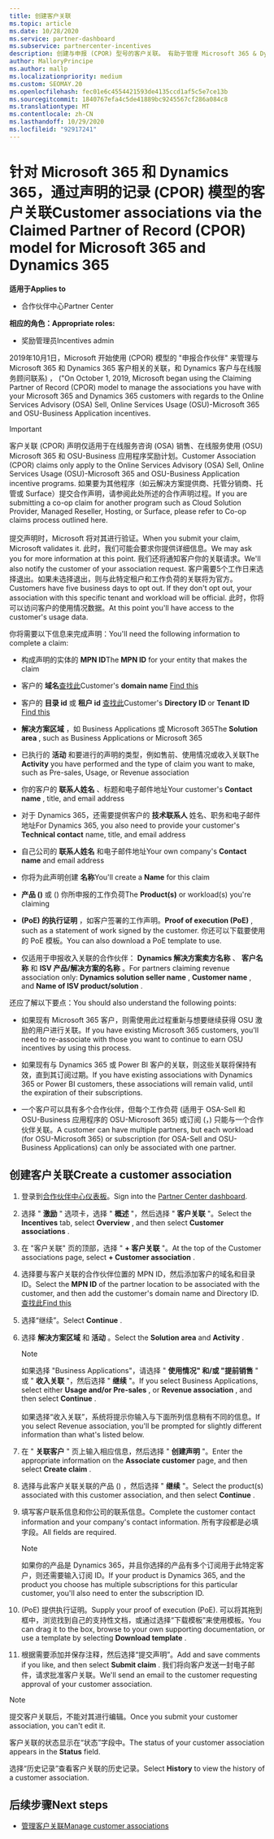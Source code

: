 ```yaml
---
title: 创建客户关联
ms.topic: article
ms.date: 10/28/2020
ms.service: partner-dashboard
ms.subservice: partnercenter-incentives
description: 创建与申报 (CPOR) 型号的客户关联。 有助于管理 Microsoft 365 & Dynamics 365 客户的销售、使用情况、奖励。
author: MalloryPrincipe
ms.author: mallp
ms.localizationpriority: medium
ms.custom: SEOMAY.20
ms.openlocfilehash: fec01e6c4554421593de4135ccd1af5c5e7ce13b
ms.sourcegitcommit: 1840767efa4c5de41889bc9245567cf286a084c8
ms.translationtype: MT
ms.contentlocale: zh-CN
ms.lasthandoff: 10/29/2020
ms.locfileid: "92917241"
---
```

# <a name="customer-associations-via-the-claimed-partner-of-record-cpor-model-for-microsoft-365-and-dynamics-365"></a><span data-ttu-id="19fd3-104">针对 Microsoft 365 和 Dynamics 365，通过声明的记录 (CPOR) 模型的客户关联</span><span class="sxs-lookup"><span data-stu-id="19fd3-104">Customer associations via the Claimed Partner of Record (CPOR) model for Microsoft 365 and Dynamics 365</span></span>

<span data-ttu-id="19fd3-105">**适用于**</span><span class="sxs-lookup"><span data-stu-id="19fd3-105">**Applies to**</span></span>

- <span data-ttu-id="19fd3-106">合作伙伴中心</span><span class="sxs-lookup"><span data-stu-id="19fd3-106">Partner Center</span></span>

<span data-ttu-id="19fd3-107">**相应的角色：**</span><span class="sxs-lookup"><span data-stu-id="19fd3-107">**Appropriate roles:**</span></span>

- <span data-ttu-id="19fd3-108">奖励管理员</span><span class="sxs-lookup"><span data-stu-id="19fd3-108">Incentives admin</span></span>

<span data-ttu-id="19fd3-109">2019年10月1日，Microsoft 开始使用 (CPOR) 模型的 "申报合作伙伴" 来管理与 Microsoft 365 和 Dynamics 365 客户相关的关联，和 Dynamics 客户与在线服务顾问联系) ， ("</span><span class="sxs-lookup"><span data-stu-id="19fd3-109">On October 1, 2019, Microsoft began using the Claiming Partner of Record (CPOR) model to manage the associations you have with your Microsoft 365 and Dynamics 365 customers with regards to the Online Services Advisory (OSA) Sell, Online Services Usage (OSU)-Microsoft 365 and OSU-Business Application incentives.</span></span>

>[!Important]
> <span data-ttu-id="19fd3-110">客户关联 (CPOR) 声明仅适用于在线服务咨询 (OSA) 销售、在线服务使用 (OSU) Microsoft 365 和 OSU-Business 应用程序奖励计划。</span><span class="sxs-lookup"><span data-stu-id="19fd3-110">Customer Association (CPOR) claims only apply to the Online Services Advisory (OSA) Sell, Online Services Usage (OSU)-Microsoft 365 and OSU-Business Application incentive programs.</span></span> <span data-ttu-id="19fd3-111">如果要为其他程序（如云解决方案提供商、托管分销商、托管或 Surface）提交合作声明，请参阅此处所述的合作声明过程。</span><span class="sxs-lookup"><span data-stu-id="19fd3-111">If you are submitting a co-op claim for another program such as Cloud Solution Provider, Managed Reseller, Hosting, or Surface, please refer to Co-op claims process outlined here.</span></span> <br><br><span data-ttu-id="19fd3-112">提交声明时，Microsoft 将对其进行验证。</span><span class="sxs-lookup"><span data-stu-id="19fd3-112">When you submit your claim, Microsoft validates it.</span></span> <span data-ttu-id="19fd3-113">此时，我们可能会要求你提供详细信息。</span><span class="sxs-lookup"><span data-stu-id="19fd3-113">We may ask you for more information at this point.</span></span> <span data-ttu-id="19fd3-114">我们还将通知客户你的关联请求。</span><span class="sxs-lookup"><span data-stu-id="19fd3-114">We'll also notify the customer of your association request.</span></span> <span data-ttu-id="19fd3-115">客户需要5个工作日来选择退出。如果未选择退出，则与此特定租户和工作负荷的关联将为官方。</span><span class="sxs-lookup"><span data-stu-id="19fd3-115">Customers have five business days to opt out. If they don't opt out, your association with this specific tenant and workload will be official.</span></span> <span data-ttu-id="19fd3-116">此时，你将可以访问客户的使用情况数据。</span><span class="sxs-lookup"><span data-stu-id="19fd3-116">At this point you'll have access to the customer's usage data.</span></span> 

<span data-ttu-id="19fd3-117">你将需要以下信息来完成声明：</span><span class="sxs-lookup"><span data-stu-id="19fd3-117">You'll need the following information to complete a claim:</span></span>

- <span data-ttu-id="19fd3-118">构成声明的实体的 **MPN ID**</span><span class="sxs-lookup"><span data-stu-id="19fd3-118">The **MPN ID** for your entity that makes the claim</span></span>

- <span data-ttu-id="19fd3-119">客户的 **域名**[查找此](find-ids-and-domain-names.md)</span><span class="sxs-lookup"><span data-stu-id="19fd3-119">Customer's **domain name** [Find this](find-ids-and-domain-names.md)</span></span>

- <span data-ttu-id="19fd3-120">客户的 **目录 id** 或 **租户 id** [查找此](find-ids-and-domain-names.md)</span><span class="sxs-lookup"><span data-stu-id="19fd3-120">Customer's **Directory ID** or **Tenant ID** [Find this](find-ids-and-domain-names.md)</span></span>

- <span data-ttu-id="19fd3-121">**解决方案区域** ，如 Business Applications 或 Microsoft 365</span><span class="sxs-lookup"><span data-stu-id="19fd3-121">The **Solution area** , such as Business Applications or Microsoft 365</span></span>

- <span data-ttu-id="19fd3-122">已执行的 **活动** 和要进行的声明的类型，例如售前、使用情况或收入关联</span><span class="sxs-lookup"><span data-stu-id="19fd3-122">The **Activity** you have performed and the type of claim you want to make, such as Pre-sales, Usage, or Revenue association</span></span>

- <span data-ttu-id="19fd3-123">你的客户的 **联系人姓名** 、标题和电子邮件地址</span><span class="sxs-lookup"><span data-stu-id="19fd3-123">Your customer's **Contact name** , title, and email address</span></span>

- <span data-ttu-id="19fd3-124">对于 Dynamics 365，还需要提供客户的 **技术联系人** 姓名、职务和电子邮件地址</span><span class="sxs-lookup"><span data-stu-id="19fd3-124">For Dynamics 365, you also need to provide your customer's **Technical contact** name, title, and email address</span></span>

- <span data-ttu-id="19fd3-125">自己公司的 **联系人姓名** 和电子邮件地址</span><span class="sxs-lookup"><span data-stu-id="19fd3-125">Your own company's **Contact name** and email address</span></span>

- <span data-ttu-id="19fd3-126">你将为此声明创建 **名称**</span><span class="sxs-lookup"><span data-stu-id="19fd3-126">You'll create a **Name** for this claim</span></span>

- <span data-ttu-id="19fd3-127">**产品 ()** 或 () 你所申报的工作负荷</span><span class="sxs-lookup"><span data-stu-id="19fd3-127">The **Product(s)** or workload(s) you're claiming</span></span>

- <span data-ttu-id="19fd3-128">**(PoE) 的执行证明** ，如客户签署的工作声明。</span><span class="sxs-lookup"><span data-stu-id="19fd3-128">**Proof of execution (PoE)** , such as a statement of work signed by the customer.</span></span> <span data-ttu-id="19fd3-129">你还可以下载要使用的 PoE 模板。</span><span class="sxs-lookup"><span data-stu-id="19fd3-129">You can also download a PoE template to use.</span></span>

- <span data-ttu-id="19fd3-130">仅适用于申报收入关联的合作伙伴： **Dynamics 解决方案卖方名称** 、 **客户名称** 和 **ISV 产品/解决方案的名称** 。</span><span class="sxs-lookup"><span data-stu-id="19fd3-130">For partners claiming revenue association only: **Dynamics solution seller name** , **Customer name** , and **Name of ISV product/solution** .</span></span> 

<span data-ttu-id="19fd3-131">还应了解以下要点：</span><span class="sxs-lookup"><span data-stu-id="19fd3-131">You should also understand the following points:</span></span>

- <span data-ttu-id="19fd3-132">如果现有 Microsoft 365 客户，则需使用此过程重新与想要继续获得 OSU 激励的用户进行关联。</span><span class="sxs-lookup"><span data-stu-id="19fd3-132">If you have existing Microsoft 365 customers, you'll need to re-associate with those you want to continue to earn OSU incentives by using this process.</span></span>

- <span data-ttu-id="19fd3-133">如果现有与 Dynamics 365 或 Power BI 客户的关联，则这些关联将保持有效，直到其订阅过期。</span><span class="sxs-lookup"><span data-stu-id="19fd3-133">If you have existing associations with Dynamics 365 or Power BI customers, these associations will remain valid, until the expiration of their subscriptions.</span></span>

- <span data-ttu-id="19fd3-134">一个客户可以具有多个合作伙伴，但每个工作负荷 (适用于 OSA-Sell 和 OSU-Business 应用程序的 OSU-Microsoft 365) 或订阅 (，) 只能与一个合作伙伴关联。</span><span class="sxs-lookup"><span data-stu-id="19fd3-134">A customer can have multiple partners, but each workload (for OSU-Microsoft 365) or subscription (for OSA-Sell and OSU-Business Applications) can only be associated with one partner.</span></span>

## <a name="create-a-customer-association"></a><span data-ttu-id="19fd3-135">创建客户关联</span><span class="sxs-lookup"><span data-stu-id="19fd3-135">Create a customer association</span></span>

1. <span data-ttu-id="19fd3-136">登录到[合作伙伴中心仪表板](https://partner.microsoft.com/dashboard/)。</span><span class="sxs-lookup"><span data-stu-id="19fd3-136">Sign into the [Partner Center dashboard](https://partner.microsoft.com/dashboard/).</span></span>

2. <span data-ttu-id="19fd3-137">选择 " **激励** " 选项卡，选择 " **概述** "，然后选择 " **客户关联** "。</span><span class="sxs-lookup"><span data-stu-id="19fd3-137">Select the **Incentives** tab, select **Overview** , and then select **Customer associations** .</span></span>

3. <span data-ttu-id="19fd3-138">在 "客户关联" 页的顶部，选择 " **+ 客户关联** "。</span><span class="sxs-lookup"><span data-stu-id="19fd3-138">At the top of the Customer associations page, select **+ Customer association** .</span></span>

4. <span data-ttu-id="19fd3-139">选择要与客户关联的合作伙伴位置的 MPN ID，然后添加客户的域名和目录 ID。</span><span class="sxs-lookup"><span data-stu-id="19fd3-139">Select the **MPN ID** of the partner location to be associated with the customer, and then add the customer's domain name and Directory ID.</span></span> [<span data-ttu-id="19fd3-140">查找此</span><span class="sxs-lookup"><span data-stu-id="19fd3-140">Find this</span></span>](find-ids-and-domain-names.md)

5. <span data-ttu-id="19fd3-141">选择“继续”。</span><span class="sxs-lookup"><span data-stu-id="19fd3-141">Select **Continue** .</span></span>

6. <span data-ttu-id="19fd3-142">选择 **解决方案区域** 和 **活动** 。</span><span class="sxs-lookup"><span data-stu-id="19fd3-142">Select the **Solution area** and **Activity** .</span></span> 

   >[!Note]
   >
   ><span data-ttu-id="19fd3-143">如果选择 "Business Applications"，请选择 " **使用情况" 和/或 "提前销售** " 或 " **收入关联** "，然后选择 " **继续** "。</span><span class="sxs-lookup"><span data-stu-id="19fd3-143">If you select Business Applications, select either **Usage and/or Pre-sales** , or **Revenue association** , and then select **Continue** .</span></span> 
   <br><br><span data-ttu-id="19fd3-144">如果选择“收入关联”，系统将提示你输入与下面所列信息稍有不同的信息。</span><span class="sxs-lookup"><span data-stu-id="19fd3-144">If you select Revenue association, you'll be prompted for slightly different information than what's listed below.</span></span>

7. <span data-ttu-id="19fd3-145">在 " **关联客户** " 页上输入相应信息，然后选择 " **创建声明** "。</span><span class="sxs-lookup"><span data-stu-id="19fd3-145">Enter the appropriate information on the **Associate customer** page, and then select **Create claim** .</span></span>

8. <span data-ttu-id="19fd3-146">选择与此客户关联关联的产品 () ，然后选择 " **继续** "。</span><span class="sxs-lookup"><span data-stu-id="19fd3-146">Select the product(s) associated with this customer association, and then select **Continue** .</span></span>

9. <span data-ttu-id="19fd3-147">填写客户联系信息和你公司的联系信息。</span><span class="sxs-lookup"><span data-stu-id="19fd3-147">Complete the customer contact information and your company's contact information.</span></span> <span data-ttu-id="19fd3-148">所有字段都是必填字段。</span><span class="sxs-lookup"><span data-stu-id="19fd3-148">All fields are required.</span></span> 

   >[!NOTE]
   ><span data-ttu-id="19fd3-149">如果你的产品是 Dynamics 365，并且你选择的产品有多个订阅用于此特定客户，则还需要输入订阅 ID。</span><span class="sxs-lookup"><span data-stu-id="19fd3-149">If your product is Dynamics 365, and the product you choose has multiple subscriptions for this particular customer, you'll also need to enter the subscription ID.</span></span>

10. <span data-ttu-id="19fd3-150"> (PoE) 提供执行证明。</span><span class="sxs-lookup"><span data-stu-id="19fd3-150">Supply your proof of execution (PoE).</span></span> <span data-ttu-id="19fd3-151">可以将其拖到框中，浏览找到自己的支持性文档，或通过选择“下载模板”来使用模板。</span><span class="sxs-lookup"><span data-stu-id="19fd3-151">You can drag it to the box, browse to your own supporting documentation, or use a template by selecting **Download template** .</span></span> 

11. <span data-ttu-id="19fd3-152">根据需要添加并保存注释，然后选择“提交声明”。</span><span class="sxs-lookup"><span data-stu-id="19fd3-152">Add and save comments if you like, and then select **Submit claim** .</span></span> <span data-ttu-id="19fd3-153">我们将向客户发送一封电子邮件，请求批准客户关联。</span><span class="sxs-lookup"><span data-stu-id="19fd3-153">We'll send an email to the customer requesting approval of your customer association.</span></span>

   >[!NOTE]
   ><span data-ttu-id="19fd3-154">提交客户关联后，不能对其进行编辑。</span><span class="sxs-lookup"><span data-stu-id="19fd3-154">Once you submit your customer association, you can't edit it.</span></span>

<span data-ttu-id="19fd3-155">客户关联的状态显示在“状态”字段中。</span><span class="sxs-lookup"><span data-stu-id="19fd3-155">The status of your customer association appears in the **Status** field.</span></span>

<span data-ttu-id="19fd3-156">选择“历史记录”查看客户关联的历史记录。</span><span class="sxs-lookup"><span data-stu-id="19fd3-156">Select **History** to view the history of a customer association.</span></span>

## <a name="next-steps"></a><span data-ttu-id="19fd3-157">后续步骤</span><span class="sxs-lookup"><span data-stu-id="19fd3-157">Next steps</span></span>

- [<span data-ttu-id="19fd3-158">管理客户关联</span><span class="sxs-lookup"><span data-stu-id="19fd3-158">Manage customer associations</span></span>](incentives-manage-customer-associations.md)
